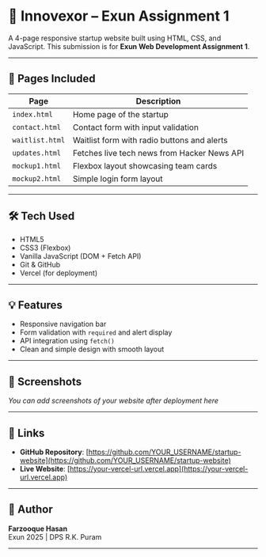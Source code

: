 # 🚀 Innovexor – Exun Assignment 1

A 4-page responsive startup website built using HTML, CSS, and JavaScript. This submission is for **Exun Web Development Assignment 1**.

---

## 📁 Pages Included

| Page | Description |
|------|-------------|
| `index.html` | Home page of the startup |
| `contact.html` | Contact form with input validation |
| `waitlist.html` | Waitlist form with radio buttons and alerts |
| `updates.html` | Fetches live tech news from Hacker News API |
| `mockup1.html` | Flexbox layout showcasing team cards |
| `mockup2.html` | Simple login form layout |

---

## 🛠️ Tech Used

- HTML5
- CSS3 (Flexbox)
- Vanilla JavaScript (DOM + Fetch API)
- Git & GitHub
- Vercel (for deployment)

---

## 💡 Features

- Responsive navigation bar
- Form validation with `required` and alert display
- API integration using `fetch()`
- Clean and simple design with smooth layout

---

## 📸 Screenshots

*You can add screenshots of your website after deployment here*

---

## 🔗 Links

- **GitHub Repository**: [https://github.com/YOUR_USERNAME/startup-website](https://github.com/YOUR_USERNAME/startup-website)
- **Live Website**: [https://your-vercel-url.vercel.app](https://your-vercel-url.vercel.app)

---

## 👤 Author

**Farzooque Hasan**  
Exun 2025 | DPS R.K. Puram

---
